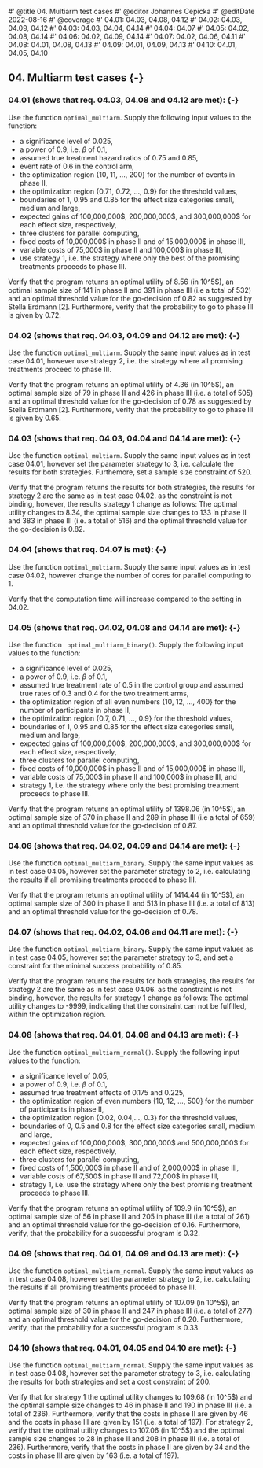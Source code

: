 #' @title 04. Multiarm test cases
#' @editor Johannes Cepicka
#' @editDate 2022-08-16
#' @coverage
#' 04.01: 04.03, 04.08, 04.12
#' 04.02: 04.03, 04.09, 04.12
#' 04.03: 04.03, 04.04, 04.14
#' 04.04: 04.07
#' 04.05: 04.02, 04.08, 04.14
#' 04.06: 04.02, 04.09, 04.14
#' 04.07: 04.02, 04.06, 04.11
#' 04.08: 04.01, 04.08, 04.13
#' 04.09: 04.01, 04.09, 04.13
#' 04.10: 04.01, 04.05, 04.10


## 04. Multiarm test cases {-}

### 04.01 (shows that req. 04.03, 04.08 and 04.12 are met): {-}
Use the function `optimal_multiarm`. Supply the following input values to the function:

  * a significance level of 0.025,
  * a power of 0.9, i.e. $\beta$ of 0.1,
  * assumed true treatment hazard ratios of 0.75 and 0.85,
  * event rate of 0.6 in the control arm,
  * the optimization region {10, 11, …, 200} for the number of events in phase II,
  * the optimization region {0.71, 0.72, ..., 0.9} for the threshold values,
  * boundaries of 1, 0.95 and 0.85 for the effect size categories small, medium and large,
  * expected gains of 100,000,000\$, 200,000,000\$, and 300,000,000\$ for each effect size, respectively,
  * three clusters for parallel computing,
  * fixed costs of 10,000,000\$ in phase II and of 15,000,000\$ in phase III,
  * variable costs of 75,000\$ in phase II and 100,000\$ in phase III,
  * use strategy 1, i.e. the strategy where only the best of the promising
    treatments proceeds to phase III.
  
Verify that the program returns an optimal utility of 8.56 (in 10^5\$), an optimal sample size of 141 in phase II and 391 in phase III (i.e a total of 532) and an optimal threshold value for the go-decision of 0.82 as suggested by Stella Erdmann [2]. Furthermore, verify that the probability to go to phase III is given by 0.72.

### 04.02 (shows that req. 04.03, 04.09 and 04.12 are met): {-}
Use the function `optimal_multiarm`. Supply the same input values as in test case 04.01, however use strategy 2, i.e. the strategy where all promising treatments proceed to phase III.

Verify that the program returns an optimal utility of 4.36 (in 10^5\$), an optimal sample size of 79 in phase II and 426 in phase III (i.e. a total of 505) and an optimal threshold value for the go-decision of 0.78 as suggested by Stella Erdmann [2].
Furthermore, verify that the probability to go to phase III is given by 0.65.

### 04.03 (shows that req. 04.03, 04.04 and 04.14 are met): {-}
Use the function `optimal_multiarm`. Supply the same input values as in test case 04.01, however set the parameter strategy to 3, i.e. calculate the results for both strategies. Furthemore, set a sample size constraint of 520.

Verify that the program returns the results for both strategies, the results for strategy 2 are the same as in test case 04.02. as the constraint is not binding, however, the results strategy 1 change as follows:  The optimal utility changes to 8.34, the optimal sample size changes to 133 in phase II and 383 in phase III (i.e. a total of 516) and the optimal threshold value for the go-decision is 0.82.

### 04.04 (shows that req. 04.07 is met): {-}
Use the function `optimal_multiarm`. Supply the same input values as in test case 04.02, however change the number of cores for parallel computing to 1. 

Verify that the computation time will increase compared to the setting in 04.02.

### 04.05 (shows that req. 04.02, 04.08 and 04.14 are met): {-}
Use the function ` optimal_multiarm_binary()`. Supply the following input values to the function:

  * a significance level of 0.025,
  * a power of 0.9, i.e. $\beta$ of 0.1,
  * assumed true treatment rate of 0.5 in the control group and assumed true rates of 0.3 and 0.4 for the two treatment arms, 
  * the optimization region of all even numbers {10, 12, …, 400} for the number of participants in phase II,
  * the optimization region {0.7, 0.71, …, 0.9} for the threshold values,
  * boundaries of 1, 0.95 and 0.85 for the effect size categories small, medium and large,
  * expected gains of 100,000,000\$, 200,000,000\$, and 300,000,000\$ for each effect size, respectively,
  * three clusters for parallel computing,
  * fixed costs of 10,000,000\$ in phase II and of 15,000,000\$ in phase III,
  * variable costs of 75,000\$ in phase II and 100,000\$ in phase III, and
  * strategy 1, i.e. the strategy where only the best promising treatment proceeds to phase III.
  
Verify that the program returns an optimal utility of 1398.06 (in 10^5\$), an optimal sample size of 370 in phase II and 289 in phase III (i.e a total of 659) and an optimal threshold value for the go-decision of 0.87. 

### 04.06 (shows that req. 04.02, 04.09 and 04.14 are met): {-}
Use the function `optimal_multiarm_binary`. Supply the same input values as in test case 04.05, however set the parameter strategy to 2, i.e. calculating the results if all promising treatments proceed to phase III.

Verify that the program returns an optimal utility of 1414.44 (in 10^5\$), an optimal sample size of 300 in phase II and 513 in phase III (i.e. a total of 813) and an optimal threshold value for the go-decision of 0.78. 

### 04.07 (shows that req. 04.02, 04.06 and 04.11 are met): {-}
Use the function `optimal_multiarm_binary`. Supply the same input values as in test case 04.05, however set the parameter strategy to 3, and set a constraint for the minimal success probability of 0.85.

Verify that the program returns the results for both strategies, the results for strategy 2 are the same as in test case 04.06. as the constraint is not binding, however, the results for strategy 1 change as follows:  The optimal utility changes to -9999, indicating that the constraint can not be fulfilled, within the optimization region.

### 04.08 (shows that req. 04.01, 04.08 and 04.13 are met): {-}
Use the function `optimal_multiarm_normal()`. Supply the following input values to the function:

  * a significance level of 0.05,
  * a power of 0.9, i.e. $\beta$ of 0.1,
  * assumed true treatment effects of 0.175 and 0.225,
  * the optimization region of even numbers {10, 12, …, 500} for the number of participants in phase II,
  * the optimization region {0.02, 0.04,…, 0.3} for the threshold values,
  * boundaries of 0, 0.5 and 0.8 for the effect size categories small, medium and large,
  * expected gains of 100,000,000\$, 300,000,000\$ and 500,000,000\$ for each effect size, respectively,
  * three clusters for parallel computing,
  * fixed costs of 1,500,000\$ in phase II and of 2,000,000\$ in phase III,
  * variable costs of 67,500\$ in phase II and 72,000\$ in phase III,
  * strategy 1, i.e. use the strategy where only the best promising treatment proceeds to phase III.
  
Verify that the program returns an optimal utility of 109.9 (in 10^5\$), an optimal sample size of 56 in phase II and 205 in phase III (i.e a total of 261) and an optimal threshold value for the go-decision of 0.16. Furthermore, verify, that the probability for a successful program is 0.32.

### 04.09 (shows that req. 04.01, 04.09 and 04.13 are met): {-}
Use the function `optimal_multiarm_normal`. Supply the same input values as in test case 04.08, however set the parameter strategy to 2, i.e. calculating the results if all promising treatments proceed to phase III.

Verify that the program returns an optimal utility of 107.09 (in 10^5\$), an optimal sample size of 30 in phase II and 247 in phase III (i.e. a total of 277) and an optimal threshold value for the go-decision of 0.20. Furthermore, verify, that the probability for a successful program is 0.33.

### 04.10 (shows that req. 04.01, 04.05 and 04.10 are met): {-}

Use the function `optimal_multiarm_normal`. Supply the same input values as in test case 04.08, however set the parameter strategy to 3, i.e. calculating the results for both strategies and set a cost constraint of 200.

Verify that for strategy 1 the optimal utility changes to 109.68 (in 10^5\$) and the optimal sample size changes to 46 in phase II and 190 in phase III (i.e. a total of 236). Furthermore, verify that the costs in phase II are given by 46 and the costs in phase III are given by 151 (i.e. a total of 197).
For strategy 2, verify that the optimal utility changes to 107.06 (in 10^5\$) and the optimal sample size changes to 28 in phase II and 208 in phase III (i.e. a total of 236). Furthermore, verify that the costs in phase II are given by 34 and the costs in phase III are given by 163 (i.e. a total of 197).

